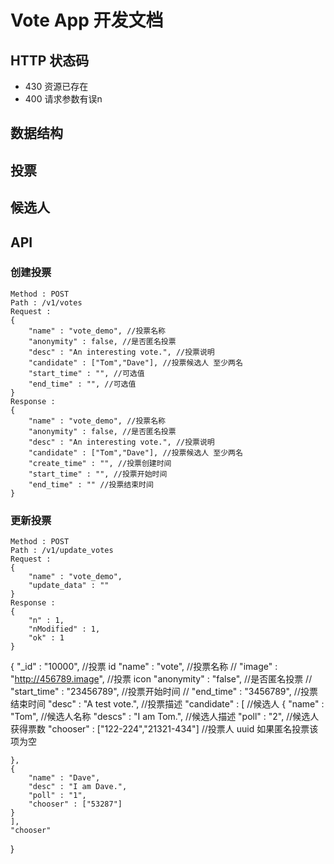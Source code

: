 # Vote App 开发文档

## HTTP 状态码

* 430 资源已存在
* 400 请求参数有误n

## 数据结构

## 投票

## 候选人



## API

### 创建投票

```
Method : POST
Path : /v1/votes
Request : 
{
	"name" : "vote_demo", //投票名称
	"anonymity" : false, //是否匿名投票
	"desc" : "An interesting vote.", //投票说明
	"candidate" : ["Tom","Dave"], //投票候选人 至少两名
	"start_time" : "", //可选值
	"end_time" : "", //可选值
}
Response : 
{
	"name" : "vote_demo", //投票名称
	"anonymity" : false, //是否匿名投票
	"desc" : "An interesting vote.", //投票说明
	"candidate" : ["Tom","Dave"], //投票候选人 至少两名
	"create_time" : "", //投票创建时间
	"start_time" : "", //投票开始时间
	"end_time" : "" //投票结束时间
}
```

### 更新投票
```
Method : POST
Path : /v1/update_votes
Request : 
{
	"name" : "vote_demo",
	"update_data" : ""
}
Response : 
{
	"n" : 1,
	"nModified" : 1,
	"ok" : 1
}
```


{
	"_id" : "10000", //投票 id
	"name" : "vote", //投票名称
//	"image" : "http://456789.image", //投票 icon
	"anonymity" : "false", //是否匿名投票
	// "start_time" : "23456789", //投票开始时间
	// "end_time" : "3456789", //投票结束时间 
	"desc" : "A test vote.", //投票描述
	"candidate" : [ //候选人
	{
		"name" : "Tom", //候选人名称
		"descs" : "I am Tom.", //候选人描述
		"poll" : "2", //候选人获得票数
		"chooser" : ["122-224","21321-434"] //投票人 uuid 如果匿名投票该项为空

	},
	{
		"name" : "Dave",
		"desc" : "I am Dave.",
		"poll" : "1",
		"chooser" : ["53287"]
	}
	],
	"chooser"
}

